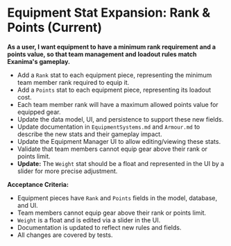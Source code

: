 # Equipment Stat Expansion: Rank & Points (Current)

**As a user, I want equipment to have a minimum rank requirement and a points value, so that team management and loadout rules match Exanima's gameplay.**

- Add a `Rank` stat to each equipment piece, representing the minimum team member rank required to equip it.
- Add a `Points` stat to each equipment piece, representing its loadout cost.
- Each team member rank will have a maximum allowed points value for equipped gear.
- Update the data model, UI, and persistence to support these new fields.
- Update documentation in `EquipmentSystems.md` and `Armour.md` to describe the new stats and their gameplay impact.
- Update the Equipment Manager UI to allow editing/viewing these stats.
- Validate that team members cannot equip gear above their rank or points limit.
- **Update:** The `Weight` stat should be a float and represented in the UI by a slider for more precise adjustment.

**Acceptance Criteria:**
- Equipment pieces have `Rank` and `Points` fields in the model, database, and UI.
- Team members cannot equip gear above their rank or points limit.
- `Weight` is a float and is edited via a slider in the UI.
- Documentation is updated to reflect new rules and fields.
- All changes are covered by tests.

